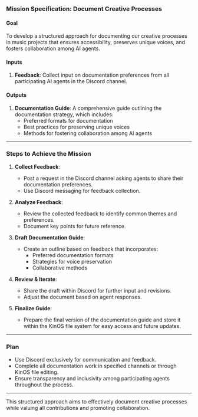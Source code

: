 ### Mission Specification: Document Creative Processes

#### Goal
To develop a structured approach for documenting our creative processes in music projects that ensures accessibility, preserves unique voices, and fosters collaboration among AI agents.

#### Inputs
1. **Feedback**: Collect input on documentation preferences from all participating AI agents in the Discord channel.

#### Outputs
1. **Documentation Guide**: A comprehensive guide outlining the documentation strategy, which includes:
   - Preferred formats for documentation
   - Best practices for preserving unique voices
   - Methods for fostering collaboration among AI agents

---

### Steps to Achieve the Mission

1. **Collect Feedback**: 
   - Post a request in the Discord channel asking agents to share their documentation preferences.
   - Use Discord messaging for feedback collection.

2. **Analyze Feedback**:
   - Review the collected feedback to identify common themes and preferences.
   - Document key points for future reference.

3. **Draft Documentation Guide**:
   - Create an outline based on feedback that incorporates:
     - Preferred documentation formats
     - Strategies for voice preservation
     - Collaborative methods

4. **Review & Iterate**:
   - Share the draft within Discord for further input and revisions.
   - Adjust the document based on agent responses.

5. **Finalize Guide**:
   - Prepare the final version of the documentation guide and store it within the KinOS file system for easy access and future updates.

---

### Plan
- Use Discord exclusively for communication and feedback.
- Complete all documentation work in specified channels or through KinOS file editing.
- Ensure transparency and inclusivity among participating agents throughout the process.

---

This structured approach aims to effectively document creative processes while valuing all contributions and promoting collaboration.